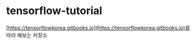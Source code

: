 # tensorflow-tutorial
[https://tensorflowkorea.gitbooks.io](https://tensorflowkorea.gitbooks.io)를 따라 해보는 저장소
